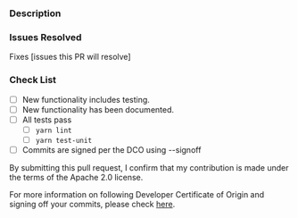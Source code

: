 ### Description
<!-- Describe what this change achieves -->

### Issues Resolved
Fixes [issues this PR will resolve]

### Check List
- [ ] New functionality includes testing.
- [ ] New functionality has been documented.
- [ ] All tests pass
  - [ ] `yarn lint`
  - [ ] `yarn test-unit`
- [ ] Commits are signed per the DCO using --signoff

By submitting this pull request, I confirm that my contribution is made under the terms of the Apache 2.0 license.

For more information on following Developer Certificate of Origin and signing off your commits, please check [here](https://github.com/opensearch-project/oui/blob/main/CONTRIBUTING.md#developer-certificate-of-origin).
